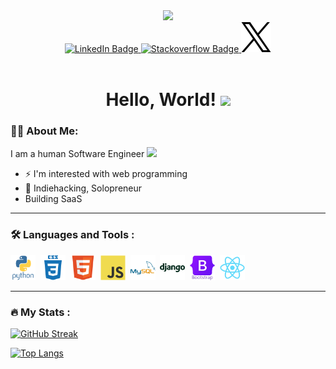 <div id="header" align="center">
  <img src="https://media.giphy.com/media/M9gbBd9nbDrOTu1Mqx/giphy.gif" width="100"/>
</div>

<div id="badges" align="center">
  <a href="www.linkedin.com/in/halil-ibrahim-demir-hid792">
    <img src="https://img.shields.io/badge/LinkedIn-blue?style=for-the-badge&logo=linkedin&logoColor=white" alt="LinkedIn Badge"/>
  </a>
  <a href="https://stackoverflow.com/users/22827036/ibrahim792?tab=profile">
    <img src="https://img.shields.io/badge/StackOverFlow-orange?logo=Stackoverflow&logoColor=white&style=for-the-badge" alt="Stackoverflow Badge"/>
  </a>
  <a href="https://x.com/ibrahimdemir792">
    <img src="https://raw.githubusercontent.com/simple-icons/simple-icons/ad59fcfb04f69258fafb6772c684804a3f5fccff/icons/x.svg" />
  </a>
  <div>
    <img src="https://komarev.com/ghpvc/?username=ibrahimdemir792&style=flat-square&color=blue" alt=""/>
  </div>
  <h1>
  Hello, World!
  <img src="https://media.giphy.com/media/hvRJCLFzcasrR4ia7z/giphy.gif" width="30px"/>
  </h1>
</div>

### 👨‍💻 About Me:
I am a human Software Engineer <img src="https://media.giphy.com/media/WUlplcMpOCEmTGBtBW/giphy.gif" width="30">
- ⚡ I'm interested with web programming
- 🔭 Indiehacking, Solopreneur
- Building SaaS

---

### 🛠️ Languages and Tools :
<div>
  <img src="https://github.com/devicons/devicon/blob/master/icons/python/python-original-wordmark.svg" title="Java" alt="Java" width="40" height="40"/>&nbsp;
  <img src="https://github.com/devicons/devicon/blob/master/icons/css3/css3-plain-wordmark.svg"  title="CSS3" alt="CSS" width="40" height="40"/>&nbsp;
  <img src="https://github.com/devicons/devicon/blob/master/icons/html5/html5-original.svg" title="HTML5" alt="HTML" width="40" height="40"/>&nbsp;
  <img src="https://github.com/devicons/devicon/blob/master/icons/javascript/javascript-original.svg" title="JavaScript" alt="JavaScript" width="40" height="40"/>&nbsp;
  <img src="https://github.com/devicons/devicon/blob/master/icons/mysql/mysql-original-wordmark.svg" title="MySQL"  alt="MySQL" width="40" height="40"/>&nbsp;
  <img src="https://github.com/devicons/devicon/blob/master/icons/django/django-plain-wordmark.svg" title="Flask"  alt="Django" width="40" height="40"/>&nbsp;
  <img src="https://github.com/devicons/devicon/blob/master/icons/bootstrap/bootstrap-original-wordmark.svg" title="BootStrap"  alt="bootstrap" width="40" height="40"/>&nbsp;
  <img src="https://github.com/devicons/devicon/blob/master/icons/react/react-original.svg" title="React"  alt="react" width="40" height="40"/>&nbsp;
 
</div>

---

### 🔥 My Stats :
[![GitHub Streak](http://github-readme-streak-stats.herokuapp.com?user=ibrahimdemir792&theme=dark&background=000000)](https://git.io/streak-stats)

[![Top Langs](https://github-readme-stats.vercel.app/api/top-langs/?username=ibrahimdemir792&layout=compact&theme=vision-friendly-dark)](https://github.com/anuraghazra/github-readme-stats)




<!--
**ibrahimdemir792/ibrahimdemir792** is a ✨ _special_ ✨ repository because its `README.md` (this file) appears on your GitHub profile.

Here are some ideas to get you started:

- 🔭 I’m currently working on ...
- 🌱 I’m currently learning ...
- 👯 I’m looking to collaborate on ...
- 🤔 I’m looking for help with ...
- 💬 Ask me about ...
- 📫 How to reach me: ...
- 😄 Pronouns: ...
- ⚡ Fun fact: ...
-->
